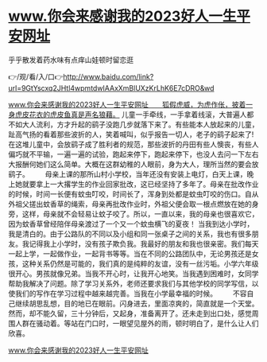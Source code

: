 # www.你会来感谢我的2023好人一生平安网址
乎乎散发着药水味有点痒山娃顿时留恋逛

👉/观/看/入/口👉http://www.baidu.com/link?url=9GtYscxq2JHtl4wpmtdwIAAxXmBlUXzKrLhK6E7cDRO&wd

www.你会来感谢我的2023好人一生平安网址　　狐假虎威，为虎作伥，披着一身虎皮花衣的虎皮鱼真是声名狼藉。
儿童一手牵线，一手拿着线滚，大普遍人都不如大人流利，方才升起的鹞子没跑几步就落下来了。有些能本人放起来的儿童，趾高气扬的看着那些波折的人，笑着喊叫，似乎报告一切人，老子的鹞子起来了!在这堆儿童中，会放鹞子成了胜利者的规范，那些波折的丹田有些人懊丧，有些人偏巧就不平输，一遍一遍的试验，跑起来停下，跑起来停下，也没人去问一下左右大报酬何她们这么简单。大概在这群幼稚的人眼前，身为大人，理所当然的要会放鹞子。
　　母亲上课的那所山村小学校，当年还没有安装上电灯，白天上课，晚上她就要拿上一大撂学生的作业回家批改，这已经坚持了多年了。母亲在批改作业的时候，时间一长便有蚊虫叮咬，时间长了，浑身到处都是蚊虫叮咬的伤口。自从外祖父搓出蚊香草的绳索，母亲再批改作业时，外祖父便会取一根点燃放在她的身旁，这样，母亲就不会轻易让蚊子咬了。所以，一直以来，我的母亲也很喜欢它，因为蚊香草曾经陪伴母亲渡过了一个又一个蚊虫横飞的夏夜！
当我到达小学时，我是清白的。由于公路队的不同以及小组和同一张桌子之间的关系，我也有很多朋友。我记得我上小学时，没有孩子欺负我。我最好的朋友和我也很亲密。我们每天一起上学，一起做作业，一起背书等等。当在不同的公路团队中，无论男孩还是女孩，这种关系仍然是可能的，我们真的是纯粹的友谊，没有一丝污垢。小学六年级很开心。男孩就像兄弟。当我不开心时，让我开心地笑。当我遇到困难时，女同学帮助我解决了问题。除了学习关系外，老师还要求我们与其他学校的同学写信，以使我们的写作在学习过程中越来越完善。当我在小学最幸福的时候。
　　不容自己继续胡思乱想，目的地已在眼前。闪身进去，里面凉爽的，简直就是一个天堂。然而，却不能久留，三十分钟后，又起身，准备离开了。还未走到出口处，感觉周围人群在骚动着。等站在门口时，一眼望见屋外的雨，顿时明白了，是什么让人们欣喜。

www.你会来感谢我的2023好人一生平安网址
